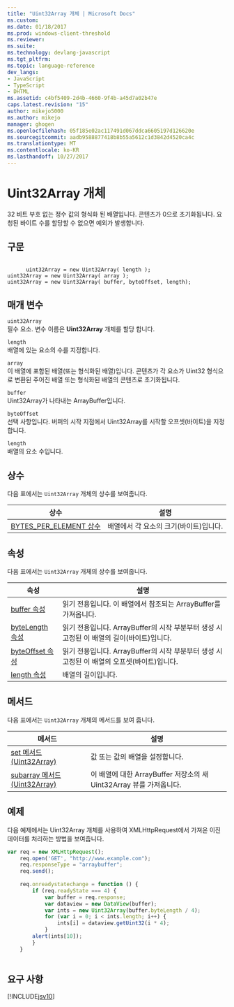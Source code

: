 ```yaml
---
title: "Uint32Array 개체 | Microsoft Docs"
ms.custom: 
ms.date: 01/18/2017
ms.prod: windows-client-threshold
ms.reviewer: 
ms.suite: 
ms.technology: devlang-javascript
ms.tgt_pltfrm: 
ms.topic: language-reference
dev_langs:
- JavaScript
- TypeScript
- DHTML
ms.assetid: c4bf5409-2d4b-4660-9f4b-a45d7a02b47e
caps.latest.revision: "15"
author: mikejo5000
ms.author: mikejo
manager: ghogen
ms.openlocfilehash: 05f185e02ac117491d067ddca6605197d126620e
ms.sourcegitcommit: aadb9588877418b8b55a5612c1d3842d4520ca4c
ms.translationtype: MT
ms.contentlocale: ko-KR
ms.lasthandoff: 10/27/2017
---
```

# <a name="uint32array-object"></a>Uint32Array 개체
32 비트 부호 없는 정수 값의 형식화 된 배열입니다. 콘텐츠가 0으로 초기화됩니다. 요청된 바이트 수를 할당할 수 없으면 예외가 발생합니다.  
  
## <a name="syntax"></a>구문  
  
```  
  
      uint32Array = new Uint32Array( length );  
uint32Array = new Uint32Array( array );  
uint32Array = new Uint32Array( buffer, byteOffset, length);  
```  
  
## <a name="parameters"></a>매개 변수  
 `uint32Array`  
 필수 요소. 변수 이름은 **Uint32Array** 개체를 할당 합니다.  
  
 `length`  
 배열에 있는 요소의 수를 지정합니다.  
  
 `array`  
 이 배열에 포함된 배열(또는 형식화된 배열)입니다. 콘텐츠가 각 요소가 Uint32 형식으로 변환된 주어진 배열 또는 형식화된 배열의 콘텐츠로 초기화됩니다.  
  
 `buffer`  
 Uint32Array가 나타내는 ArrayBuffer입니다.  
  
 `byteOffset`  
 선택 사항입니다. 버퍼의 시작 지점에서 Uint32Array를 시작할 오프셋(바이트)을 지정합니다.  
  
 `length`  
 배열의 요소 수입니다.  
  
## <a name="constants"></a>상수  
 다음 표에서는 `Uint32Array` 개체의 상수를 보여줍니다.  
  
|상수|설명|  
|--------------|-----------------|  
|[BYTES_PER_ELEMENT 상수](../../javascript/reference/bytes-per-element-constant-uint32array.md)|배열에서 각 요소의 크기(바이트)입니다.|  
  
## <a name="properties"></a>속성  
 다음 표에서는 `Uint32Array` 개체의 상수를 보여줍니다.  
  
|속성|설명|  
|--------------|-----------------|  
|[buffer 속성](../../javascript/reference/buffer-property-uint32array.md)|읽기 전용입니다. 이 배열에서 참조되는 ArrayBuffer를 가져옵니다.|  
|[byteLength 속성](../../javascript/reference/bytelength-property-uint32array.md)|읽기 전용입니다. ArrayBuffer의 시작 부분부터 생성 시 고정된 이 배열의 길이(바이트)입니다.|  
|[byteOffset 속성](../../javascript/reference/byteoffset-property-uint32array.md)|읽기 전용입니다. ArrayBuffer의 시작 부분부터 생성 시 고정된 이 배열의 오프셋(바이트)입니다.|  
|[length 속성](../../javascript/reference/length-property-uint32array.md)|배열의 길이입니다.|  
  
## <a name="methods"></a>메서드  
 다음 표에서는 `Uint32Array` 개체의 메서드를 보여 줍니다.  
  
|메서드|설명|  
|------------|-----------------|  
|[set 메서드(Uint32Array)](../../javascript/reference/set-method-uint32array.md)|값 또는 값의 배열을 설정합니다.|  
|[subarray 메서드(Uint32Array)](../../javascript/reference/subarray-method-uint32array.md)|이 배열에 대한 ArrayBuffer 저장소의 새 Uint32Array 뷰를 가져옵니다.|  
  
## <a name="example"></a>예제  
 다음 예제에서는 Uint32Array 개체를 사용하여 XMLHttpRequest에서 가져온 이진 데이터를 처리하는 방법을 보여줍니다.  
  
```JavaScript  
var req = new XMLHttpRequest();  
    req.open('GET', "http://www.example.com");  
    req.responseType = "arraybuffer";  
    req.send();  
  
    req.onreadystatechange = function () {  
        if (req.readyState === 4) {  
            var buffer = req.response;  
            var dataview = new DataView(buffer);  
            var ints = new Uint32Array(buffer.byteLength / 4);  
            for (var i = 0; i < ints.length; i++) {  
                ints[i] = dataview.getUint32(i * 4);  
            }  
        alert(ints[10]);  
        }  
    }  
  
```  
  
## <a name="requirements"></a>요구 사항  
 [!INCLUDE[jsv10](../../javascript/reference/includes/jsv10-md.md)]